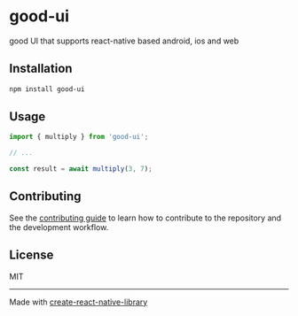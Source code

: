# good-ui

good UI that supports react-native based android, ios and web

## Installation

```sh
npm install good-ui
```

## Usage

```js
import { multiply } from 'good-ui';

// ...

const result = await multiply(3, 7);
```

## Contributing

See the [contributing guide](CONTRIBUTING.md) to learn how to contribute to the repository and the development workflow.

## License

MIT

---

Made with [create-react-native-library](https://github.com/callstack/react-native-builder-bob)

